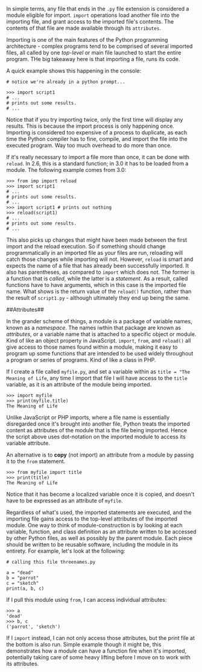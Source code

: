 In simple terms, any file that ends in the `.py` file extension is considered a module eligible for import.  `import` operations load another file into the importing file, and grant access to the imported file's contents.  The contents of that file are made available through its `attributes`.

Importing is one of the main features of the Python programming architecture - complex programs tend to be comprised of several imported files, all called by one *top-level* or main file launched to start the entire program.  THe big takeaway here is that importing a file, runs its code.

A quick example shows this happening in the console:

	# notice we're already in a python prompt...

	>>> import script1
	# ...
	# prints out some results.
	# ...

Notice that if you try importing twice, only the first time will display any results. This is because the import process is only happening once.  Importing is considered too expensive of a process to duplicate, as each time the Python compiler has to fine, compile, and import the file into the executed program.  Way too much overhead to do more than once.

If it's really necessary to import a file more than once, it can be done with `reload`. In 2.6, this is a standard function; in 3.0 it has to be loaded from a module.  The following example comes from 3.0:

	>>> from imp import reload
	>>> import script1
	# ...
	# prints out some results.
	# ...
	>>> import script1 # prints out nothing
	>>> reload(script1)
	# ...
	# prints out some results.
	# ...

This also picks up changes that might have been made between the first import and the reload execution.  So if something should change programmatically in an imported file as your files are run, reloading will catch those changes while importing will not.  However, `reload` is smart and expects the name of a file that has already been successfully imported.  It also has parentheses, as compared to `import` which does not.  The former is a function that is *called*, while the latter is a *statement*.  As a result, called functions have to have arguments, which in this case is the imported file name.  What shows is the return value of the `reload()` function, rather than the result of `script1.py` - although ultimately they end up being the same.

##Attributes##

In the grander scheme of things, a module is a package of variable names, known as a *namespace*.  The names iwthin that package are known as *attributes*, or a variable name that is attached to a specific object or module.  Kind of like an object property in JavaScript.  `import`, `from`, and `reload()` all give access to those names found within a module, making it easy to program up some functions that are intended to be used widely throughout a program or series of programs.  Kind of like a class in PHP.

If I create a file called `myfile.py`, and set a variable within as `title = "The Meaning of Life`, any time I import that file I will have access to the `title` variable, as it is an attribute of the module being imported.

    >>> import myfile
    >>> print(myfile.title)
    The Meaning of Life

Unlike JavaScript or PHP imports, where a file name is essentially disregarded once it's brought into another file, Python treats the imported content as attributes of the module that is the file being imported.  Hence the script above uses dot-notation on the imported module to access its variable attribute.

An alternative is to **copy** (not import) an attribute from a module by passing it to the `from` statement.

	>>> from myfile import title
	>>> print(title)
	The Meaning of Life

Notice that it has become a localized variable once it is copied, and doesn't have to be expressed as an attribute of `myfile`.

Regardless of what's used, the imported statements are executed, and the importing file gains access to the top-level attributes of the imported module.  One way to think of module-construction is by looking at each variable, function, and class definition as an attribute written to be accessed by other Python files, as well as possibly by the parent module.  Each piece should be written to be reusable software, including the module in its entirety.  For example, let's look at the following:

	# calling this file threenames.py

	a = "dead"
	b = "parrot"
	c = "sketch"
	print(a, b, c)

If I pull this module using `from`, I can access individual attributes:

	>>> a
	'dead'
	>>> b, c
	('parrot', 'sketch')

If I `import` instead, I can not only access those attributes, but the print file at the bottom is also run.  Simple example though it might be, this demonstrates how a module can have a function fire when it's imported, potentially taking care of some heavy lifting before I move on to work with its attributes.


